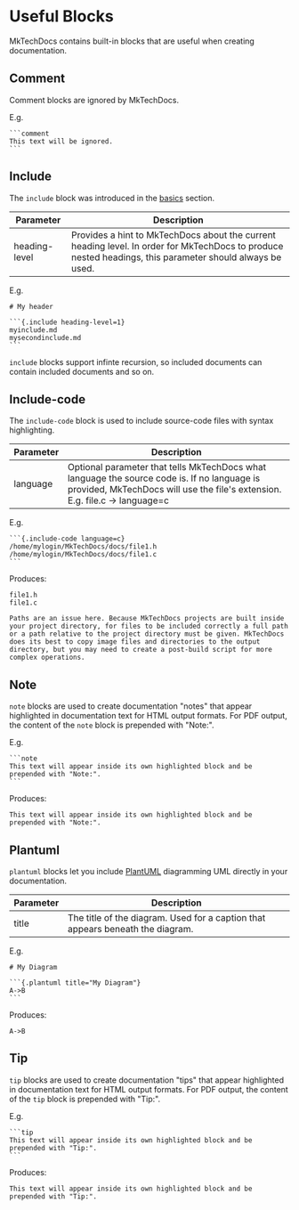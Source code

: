 # Useful Blocks

MkTechDocs contains built-in blocks that are useful when creating documentation.

## Comment

Comment blocks are ignored by MkTechDocs.

E.g.

    ```comment
    This text will be ignored.
    ```

## Include

The `include` block was introduced in the [basics](the-basics.html#master-document) section.

|Parameter|Description|
|----------------------|------------------------------------------------|
|heading-level         |Provides a hint to MkTechDocs about the current heading level. In order for MkTechDocs to produce nested headings, this parameter should always be used.|

E.g.

    # My header
    
    ```{.include heading-level=1}
    myinclude.md
    mysecondinclude.md
    ```

`include` blocks support infinte recursion, so included documents can contain included documents and so on.

## Include-code

The `include-code` block is used to include source-code files with syntax highlighting.

|Parameter|Description|
|----------------------|------------------------------------------------|
|language              |Optional parameter that tells MkTechDocs what language the source code is. If no language is provided, MkTechDocs will use the file's extension. E.g. file.c -> language=c|

E.g.

    ```{.include-code language=c}
    /home/mylogin/MkTechDocs/docs/file1.h
    /home/mylogin/MkTechDocs/docs/file1.c
    ```

Produces:

```{.include-code language=c}
file1.h
file1.c
```

```note
Paths are an issue here. Because MkTechDocs projects are built inside your project directory, for files to be included correctly a full path or a path relative to the project directory must be given. MkTechDocs does its best to copy image files and directories to the output directory, but you may need to create a post-build script for more complex operations.
```

## Note

`note` blocks are used to create documentation "notes" that appear highlighted in documentation text for HTML output formats. For PDF output, the content of the `note` block is prepended with "Note:".

E.g.

    ```note
    This text will appear inside its own highlighted block and be prepended with "Note:".
    ```

Produces:

```note
This text will appear inside its own highlighted block and be prepended with "Note:".
```

## Plantuml

`plantuml` blocks let you include [PlantUML](http://plantuml.com) diagramming UML directly in your documentation.

|Parameter|Description|
|----------------------|------------------------------------------------|
|title                 | The title of the diagram. Used for a caption that appears beneath the diagram.|

E.g.

    # My Diagram
    
    ```{.plantuml title="My Diagram"}
    A->B    
    ```

Produces:

```{.plantuml title="My Diagram"}
A->B    
```

## Tip

`tip` blocks are used to create documentation "tips" that appear highlighted in documentation text for HTML output formats. For PDF output, the content of the `tip` block is prepended with "Tip:".

E.g.

    ```tip
    This text will appear inside its own highlighted block and be prepended with "Tip:".
    ```

Produces:

```tip
This text will appear inside its own highlighted block and be prepended with "Tip:".
```
